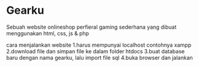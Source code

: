 # Gearku
Sebuah website onlineshop perfieral gaming sederhana yang dibuat menggunakan html, css, js & php


cara menjalankan website
1.harus mempunyai localhost contohnya xampp 
2.download file dan simpan file ke dalam folder htdocs
3.buat database baru dengan nama gearku, lalu import file sql
4.buka browser dan jalankan
